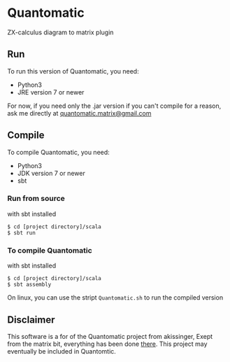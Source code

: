 # Quantomatic
ZX-calculus diagram to matrix plugin

## Run
To run this version of Quantomatic, you need:
- Python3
- JRE version 7 or newer

For now, if you need only the .jar version if you can't compile for a reason, ask me directly at quantomatic.matrix@gmail.com

## Compile
To compile Quantomatic, you need:
- Python3
- JDK version 7 or newer
- sbt

### Run from source
with sbt installed
~~~~
$ cd [project directory]/scala
$ sbt run
~~~~

### To compile Quantomatic
with sbt installed
~~~~
$ cd [project directory]/scala
$ sbt assembly
~~~~

On linux, you can use the stript `Quantomatic.sh` to run the compiled version

## Disclaimer
This software is a for of the Quantomatic project from akissinger,
Exept from the matrix bit, everything has been done [there](https://github.com/Quantomatic/quantomatic).
This project may eventually be included in Quantomtic.
